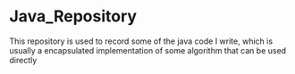 # Java_Repository
This repository is used to record some of the java code I write, which is usually a encapsulated implementation of some algorithm that can be used directly
